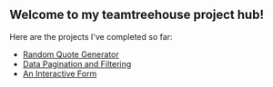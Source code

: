## Welcome to my teamtreehouse project hub!

Here are the projects I've completed so far:
- [Random Quote Generator](http://www.khaledadad.com/treehouse/a_random_quote_generator-v1/) 
- [Data Pagination and Filtering](https://www.khaledadad.com/treehouse/data-pagination-and-filtering-v1/) 
- [An Interactive Form](https://www.khaledadad.com/interactive-form/)
